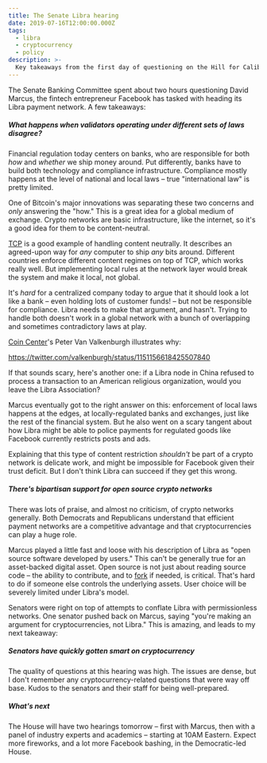 ```yaml
---
title: The Senate Libra hearing
date: 2019-07-16T12:00:00.000Z
tags:
  - libra
  - cryptocurrency
  - policy
description: >-
  Key takeaways from the first day of questioning on the Hill for Calibra's David Marcus.
---
```


The Senate Banking Committee spent about two hours questioning David Marcus, the fintech entrepreneur Facebook has tasked with heading its Libra payment network. A few takeaways:

##### What happens when validators operating under different sets of laws disagree?

Financial regulation today centers on banks, who are responsible for both _how_ and _whether_ we ship money around. Put differently, banks have to build both technology and compliance infrastructure. Compliance mostly happens at the level of national and local laws – true "international law" is pretty limited.

One of Bitcoin's major innovations was separating these two concerns and _only_ answering the "how." This is a great idea for a global medium of exchange. Crypto networks are basic infrastructure, like the internet, so it's a good idea for them to be content-neutral.

[TCP](https://en.wikipedia.org/wiki/Transmission_Control_Protocol) is a good example of handling content neutrally. It describes an agreed-upon way for _any_ computer to ship _any_ bits around. Different countries enforce different content regimes on top of TCP, which works really well. But implementing local rules at the network layer would break the system and make it local, not global.

It's _hard_ for a centralized company today to argue that it should look a lot like a bank – even holding lots of customer funds! – but not be responsible for compliance. Libra needs to make that argument, and hasn't. Trying to handle both doesn't work in a global network with a bunch of overlapping and sometimes contradictory laws at play.

[Coin Center](https://coincenter.org)'s Peter Van Valkenburgh illustrates why:

https://twitter.com/valkenburgh/status/1151156618425507840

If that sounds scary, here's another one: if a Libra node in China refused to process a transaction to an American religious organization, would you leave the Libra Association?

Marcus eventually got to the right answer on this: enforcement of local laws happens at the edges, at locally-regulated banks and exchanges, just like the rest of the financial system. But he also went on a scary tangent about how Libra might be able to police payments for regulated goods like Facebook currently restricts posts and ads.

Explaining that this type of content restriction _shouldn't_ be part of a crypto network is delicate work, and might be impossible for Facebook given their trust deficit. But I don't think Libra can succeed if they get this wrong.

##### There's bipartisan support for open source crypto networks

There was lots of praise, and almost no criticism, of crypto networks generally. Both Democrats and Republicans understand that efficient payment networks are a competitive advantage and that cryptocurrencies can play a huge role.

Marcus played a little fast and loose with his description of Libra as "open source software developed by users." This can't be generally true for an asset-backed digital asset. Open source is not just about reading source code – the ability to contribute, and to [fork](<https://en.wikipedia.org/wiki/Fork_(software_development)>) if needed, is critical. That's hard to do if someone else controls the underlying assets. User choice will be severely limited under Libra's model.

Senators were right on top of attempts to conflate Libra with permissionless networks. One senator pushed back on Marcus, saying "you're making an argument for cryptocurrencies, not Libra." This is amazing, and leads to my next takeaway:

##### Senators have quickly gotten smart on cryptocurrency

The quality of questions at this hearing was high. The issues are dense, but I don't remember any cryptocurrency-related questions that were way off base. Kudos to the senators and their staff for being well-prepared.

##### What's next

The House will have two hearings tomorrow – first with Marcus, then with a panel of industry experts and academics – starting at 10AM Eastern. Expect more fireworks, and a lot more Facebook bashing, in the Democratic-led House.
